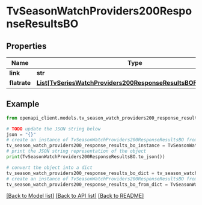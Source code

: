 # TvSeasonWatchProviders200ResponseResultsBO


## Properties

Name | Type | Description | Notes
------------ | ------------- | ------------- | -------------
**link** | **str** |  | [optional] 
**flatrate** | [**List[TvSeriesWatchProviders200ResponseResultsBOFlatrateInner]**](TvSeriesWatchProviders200ResponseResultsBOFlatrateInner.md) |  | [optional] 

## Example

```python
from openapi_client.models.tv_season_watch_providers200_response_results_bo import TvSeasonWatchProviders200ResponseResultsBO

# TODO update the JSON string below
json = "{}"
# create an instance of TvSeasonWatchProviders200ResponseResultsBO from a JSON string
tv_season_watch_providers200_response_results_bo_instance = TvSeasonWatchProviders200ResponseResultsBO.from_json(json)
# print the JSON string representation of the object
print(TvSeasonWatchProviders200ResponseResultsBO.to_json())

# convert the object into a dict
tv_season_watch_providers200_response_results_bo_dict = tv_season_watch_providers200_response_results_bo_instance.to_dict()
# create an instance of TvSeasonWatchProviders200ResponseResultsBO from a dict
tv_season_watch_providers200_response_results_bo_from_dict = TvSeasonWatchProviders200ResponseResultsBO.from_dict(tv_season_watch_providers200_response_results_bo_dict)
```
[[Back to Model list]](../README.md#documentation-for-models) [[Back to API list]](../README.md#documentation-for-api-endpoints) [[Back to README]](../README.md)


